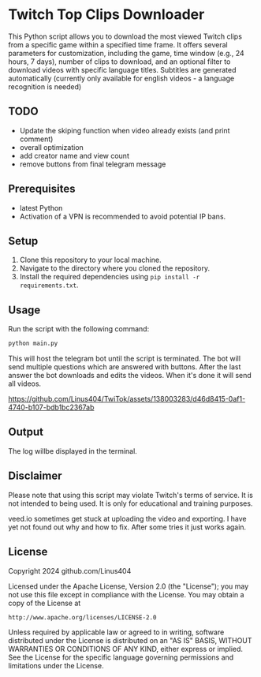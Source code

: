 # Twitch Top Clips Downloader

This Python script allows you to download the most viewed Twitch clips from a specific game within a specified time frame. It offers several parameters for customization, including the game, time window (e.g., 24 hours, 7 days), number of clips to download, and an optional filter to download videos with specific language titles. Subtitles are generated automatically (currently only available for english videos - a language recognition is needed)

## TODO
- Update the skiping function when video already exists (and print comment)
- overall optimization
- add creator name and view count
- remove buttons from final telegram message

## Prerequisites

- latest Python
- Activation of a VPN is recommended to avoid potential IP bans.

## Setup

1. Clone this repository to your local machine.
2. Navigate to the directory where you cloned the repository.
3. Install the required dependencies using `pip install -r requirements.txt`.

## Usage

Run the script with the following command:

```bash
python main.py 
```

This will host the telegram bot until the script is terminated. 
The bot will send multiple questions which are answered with buttons.
After the last answer the bot downloads and edits the videos. 
When it's done it will send all videos.

https://github.com/Linus404/TwiTok/assets/138003283/d46d8415-0af1-4740-b107-bdb1bc2367ab

## Output

The log willbe displayed in the terminal.

## Disclaimer

Please note that using this script may violate Twitch's terms of service. It is not intended to being used. It is only for educational and training purposes.

veed.io sometimes get stuck at uploading the video and exporting. I have yet not found out why and how to fix. After some tries it just works again.

## License

Copyright 2024 github.com/Linus404

Licensed under the Apache License, Version 2.0 (the "License");
you may not use this file except in compliance with the License.
You may obtain a copy of the License at

    http://www.apache.org/licenses/LICENSE-2.0

Unless required by applicable law or agreed to in writing, software
distributed under the License is distributed on an "AS IS" BASIS,
WITHOUT WARRANTIES OR CONDITIONS OF ANY KIND, either express or implied.
See the License for the specific language governing permissions and
limitations under the License.
